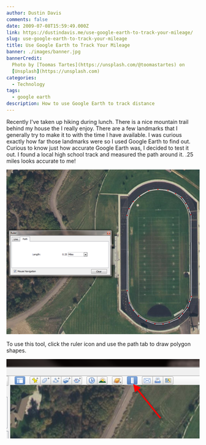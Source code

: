 ```yaml
---
author: Dustin Davis
comments: false
date: 2009-07-08T15:59:49.000Z
link: https://dustindavis.me/use-google-earth-to-track-your-mileage/
slug: use-google-earth-to-track-your-mileage
title: Use Google Earth to Track Your Mileage
banner: ./images/banner.jpg
bannerCredit:
  Photo by [Toomas Tartes](https://unsplash.com/@toomastartes) on
  [Unsplash](https://unsplash.com)
categories:
  - Technology
tags:
  - google earth
description: How to use Google Earth to track distance
---
```


Recently I've taken up hiking during lunch. There is a nice mountain trail
behind my house the I really enjoy. There are a few landmarks that I generally
try to make it to with the time I have available. I was curious exactly how far
those landmarks were so I used Google Earth to find out. Curious to know just
how accurate Google Earth was, I decided to test it out. I found a local high
school track and measured the path around it. .25 miles looks accurate to me!

![screenshot 1](./images/1.png)

To use this tool, click the ruler icon and use the path tab to draw polygon
shapes.

![screenshot 2](./images/2.png)
